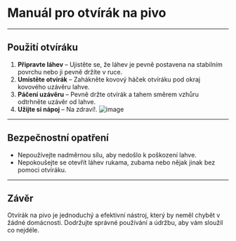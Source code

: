 # **Manuál pro otvírák na pivo**

---

## **Použití otvíráku**
1. **Připravte láhev** – Ujistěte se, že láhev je pevně postavena na stabilním povrchu nebo ji pevně držíte v ruce.
2. **Umístěte otvírák** – Zahákněte kovový háček otvíráku pod okraj kovového uzávěru lahve.
3. **Páčení uzávěru** – Pevně držte otvírák a tahem směrem vzhůru odtrhněte uzávěr od lahve.
4. **Užijte si nápoj** – Na zdraví!.
![image](https://fantasyobchod.gumlet.io/otvirak-na-lahve-thorovo-kladivo-5f2ccf6a5249d.jpg?mode=fill&fill=solid&fill-color=ffffff&w=1000&dpr=1.0)

---

## **Bezpečnostní opatření**
- Nepoužívejte nadměrnou sílu, aby nedošlo k poškození lahve.
- Nepokoušejte se otevřít láhev rukama, zubama nebo nějak jinak bez pomoci otvíráku.


---

## **Závěr**
Otvírák na pivo je jednoduchý a efektivní nástroj, který by neměl chybět v žádné domácnosti. Dodržujte správné používání a údržbu, aby vám sloužil co nejdéle.

